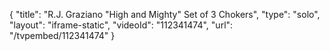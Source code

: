 {
    "title": "R.J. Graziano \"High and Mighty\" Set of 3  Chokers",
    "type": "solo",
    "layout": "iframe-static",
    "videoId": "112341474",
    "url": "\/tvpembed\/112341474"
}